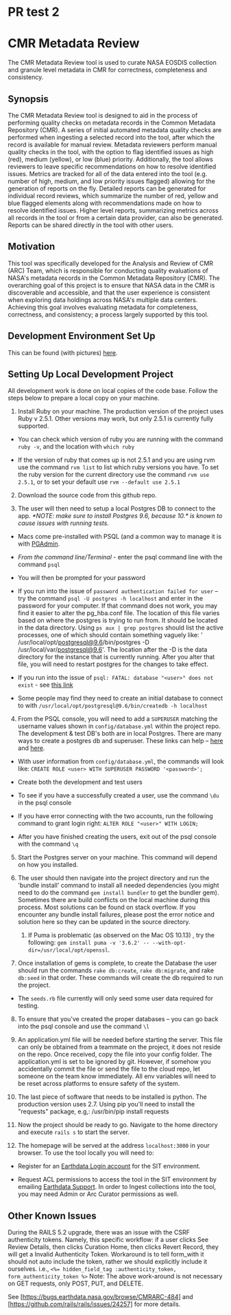 # PR test 2
# CMR Metadata Review
The CMR Metadata Review tool is used to curate NASA EOSDIS collection and granule level metadata in CMR for correctness, completeness and consistency.

## Synopsis

The CMR Metadata Review tool is designed to aid in the process of performing quality checks on metadata records in the Common Metadata Repository (CMR). A series of initial automated metadata quality checks are performed when ingesting a selected record into the tool, after which the record is available for manual review. Metadata reviewers perform manual quality checks in the tool, with the option to flag identified issues as high (red), medium (yellow), or low (blue) priority. Additionally, the tool allows reviewers to leave specific recommendations on how to resolve identified issues. Metrics are tracked for all of the data entered into the tool (e.g. number of high, medium, and low priority issues flagged) allowing for the generation of reports on the fly. Detailed reports can be generated for individual record reviews, which summarize the number of red, yellow and blue flagged elements along with recommendations made on how to resolve identified issues. Higher level reports, summarizing metrics across all records in the tool or from a certain data provider, can also be generated. Reports can be shared directly in the tool with other users.

## Motivation

This tool was specifically developed for the Analysis and Review of CMR (ARC) Team, which is responsible for conducting quality evaluations of NASA's metadata records in the Common Metadata Repository (CMR). The overarching goal of this project is to ensure that NASA data in the CMR is discoverable and accessible, and that the user experience is consistent when exploring data holdings across NASA's multiple data centers. Achieving this goal involves evaluating metadata for completeness, correctness, and consistency; a process largely supported by this tool.

## Development Environment Set Up

This can be found (with pictures) [here](https://wiki.earthdata.nasa.gov/display/CMRARC/Dev+Environment+Set+Up).

## Setting Up Local Development Project

All development work is done on local copies of the code base.  Follow the steps below to prepare a local copy on your machine.

1. Install Ruby on your machine.  The production version of the project uses Ruby v 2.5.1. Other versions may work, but only 2.5.1 is currently fully supported.

- You can check which version of ruby you are running with the command `ruby -v`, and the location with `which ruby`

- If the version of ruby that comes up is not 2.5.1 and you are using rvm use the command `rvm list` to list which ruby versions you have. To set the ruby version for the current directory use the command `rvm use 2.5.1`, or to set your default use `rvm --default use 2.5.1`

2. Download the source code from this github repo.

3. The user will then need to setup a local Postgres DB to connect to the app. _\*NOTE: make sure to install Postgres 9.6, because 10.\* is known to cause issues with running tests._

- Macs come pre-installed with PSQL (and a common way to manage it is with [PGAdmin](https://www.pgadmin.org/download/).

- _From the command line/Terminal_ - enter the psql command line with the command `psql`

- You will then be prompted for your password

- If you run into the issue of `password authentication failed for user` – try the command `psql -U postgres -h localhost` and enter in the password for your computer.  If that command does not work, you may find it easier to alter the pg_hba.conf file.  The location of this file varies based on where the postgres is trying to run from.  It should be located in the data directory.  Using `ps aux | grep postgres` should list the active processes, one of which should contain something vaguely like: ' /usr/local/opt/postgresql@9.6/bin/postgres -D /usr/local/var/postgresql@9.6'.  The location after the -D is the data directory for the instance that is currently running.  After you alter that file, you will need to restart postgres for the changes to take effect.  

- If you run into the issue of `psql: FATAL: database "<user>" does not exist` - see [this link](https://stackoverflow.com/questions/17633422/psql-fatal-database-user-does-not-exist)

- Some people may find they need to create an initial database to connect to with `/usr/local/opt/postgresql@9.6/bin/createdb -h localhost`

4. From the PSQL console, you will need to add a `SUPERUSER` matching the username values shown in `config/database.yml` within the project repo. The development & test DB's both are in local Postgres. There are many ways to create a postgres db and superuser.  These links can help –  [here](https://launchschool.com/blog/how-to-install-postgresql-on-a-mac) and [here](https://www.postgresql.org/docs/9.1/static/sql-createrole.html).

- With user information from `config/database.yml`, the commands will look like: `CREATE ROLE <user> WITH SUPERUSER PASSWORD '<password>';`

- Create both the development and test users

- To see if you have a successfully created a user, use the command `\du` in the psql console

- If you have error connecting with the two  accounts, run the following command to grant login right: `ALTER ROLE "<user>" WITH LOGIN;`

- After you have finished creating the users, exit out of the psql console with the command `\q`

5. Start the Postgres server on your machine. This command will depend on how you installed.

6. The user should then navigate into the project directory and run the 'bundle install' command to install all needed dependencies (you might need to do the command `gem install bundler` to get the bundler gem). Sometimes there are build conflicts on the local machine during this process.  Most solutions can be found on stack overflow. If you encounter any bundle install failures, please post the error notice and solution here so they can be updated in the source directory.

	1. If Puma is problematic (as observed on the Mac OS 10.13) , try the following: `gem install puma -v '3.6.2' -- --with-opt-dir=/usr/local/opt/openssl`.

7. Once installation of gems is complete, to create the Database the user should run the commands `rake db:create`, `rake db:migrate`, and rake `db:seed` in that order. These commands will create the db required to run the project.

- The `seeds.rb` file currently will only seed some user data required for testing.

8. To ensure that you've created the proper databases – you can go back into the psql console and use the command `\l`

9. An application.yml file will be needed before starting the server.  This file can only be obtained from a teammate on the project, it does not reside on the repo.  Once received, copy the file into your config folder. The application.yml is set to be ignored by git.  However, if somehow you accidentally commit the file or send the file to the cloud repo, let someone on the team know immediately.  All env variables will need to be reset across platforms to ensure safety of the system.

10. The last piece of software that needs to be installed is python. The production version uses 2.7. Using pip you'll need to install the "requests" package, e.g,:
/usr/bin/pip install requests

11. Now the project should be ready to go. Navigate to the home directory and execute `rails s` to start the server.

12. The homepage will be served at the address `localhost:3000` in your browser. To use the tool locally you will need to:

- Register for an [Earthdata Login account](https://sit.urs.earthdata.nasa.gov/) for the SIT environment.

- Request ACL permissions to access the tool in the SIT environment by emailing [Earthdata Support](mailto:support@earthdata.nasa.gov). In order to Ingest collections into the tool, you may need Admin or Arc Curator permissions as well.

## Other Known Issues

During the RAILS 5.2 upgrade, there was an issue with the CSRF authenticity tokens.   Namely, this specific
workflow:  if a user clicks See Review Details, then clicks Curation Home, then clicks Revert Record,
they will get a Invalid Authenticity Token.   Workaround is to tell form_with it should not auto include the
token, rather we should explicitly include it ourselves. i.e.,
`<%= hidden_field_tag :authenticity_token, form_authenticity_token %>`
Note: The above work-around is not necessary on GET requests, only POST, PUT, and DELETE.

See [https://bugs.earthdata.nasa.gov/browse/CMRARC-484] and [https://github.com/rails/rails/issues/24257]
for more details.
